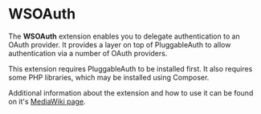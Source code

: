 # WSOAuth

The **WSOAuth** extension enables you to delegate authentication to an OAuth provider. It provides a layer on top of PluggableAuth to allow authentication via a number of OAuth providers.

This extension requires PluggableAuth to be installed first. It also requires some PHP libraries, which may be installed using Composer.

Additional information about the extension and how to use it can be found on it's [MediaWiki page](https://www.mediawiki.org/wiki/Extension:WSOAuth).
